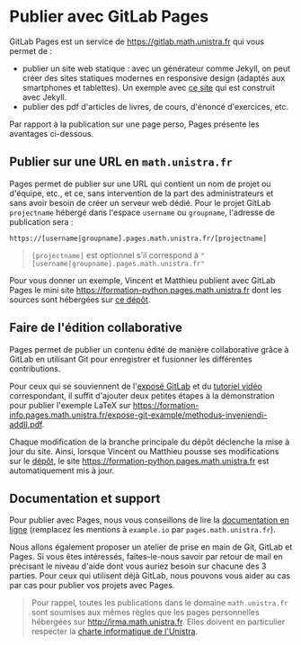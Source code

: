 # Publier avec GitLab Pages

GitLab Pages est un service de <https://gitlab.math.unistra.fr> qui vous permet de :

- publier un site web statique : avec un générateur comme Jekyll, on peut
créer des sites statiques modernes en responsive design (adaptés aux
smartphones et tablettes). Un exemple avec [ce site](http://nextflame.centralesupelec.fr/)
qui est construit avec Jekyll.
- publier des pdf d'articles de livres, de cours, d'énoncé d'exercices, etc.

Par rapport à la publication sur une page perso, Pages présente les avantages ci-dessous.

## Publier sur une URL en `math.unistra.fr`

Pages permet de publier sur une URL qui contient un nom de projet ou
d'équipe, etc., et ce, sans intervention de la part des administrateurs et sans avoir besoin de créer
un serveur web dédié. Pour le projet GitLab `projectname` hébergé dans l'espace
`username` ou `groupname`, l'adresse de publication sera :

```
https://[username|groupname].pages.math.unistra.fr/[projectname]
```

> `[projectname]` est optionnel s'il correspond à `"[username|groupname].pages.math.unistra.fr"`

Pour vous donner un exemple, Vincent et Matthieu publient avec GitLab Pages le mini site 
<https://formation-python.pages.math.unistra.fr> dont les sources sont hébergées
sur [ce dépôt](https://gitlab.math.unistra.fr/formation-python/formation-python.pages.math.unistra.fr).

## Faire de l'édition collaborative

Pages permet de publier un contenu édité de manière collaborative grâce à GitLab
en utilisant Git pour enregistrer et fusionner les différentes contributions. 

Pour ceux qui se souviennent de l'[exposé GitLab](https://formation-info.pages.math.unistra.fr/expose-git/presentation.pdf)
et du [tutoriel vidéo](https://www.youtube.com/watch?v=TrXJg2T-I4c&t=6s) correspondant,
il suffit d'ajouter deux petites étapes à la démonstration pour publier l'exemple LaTeX sur 
<https://formation-info.pages.math.unistra.fr/expose-git-example/methodus-inveniendi-addII.pdf>.

Chaque modification de la branche principale du dépôt déclenche la mise à jour du site.
Ainsi, lorsque Vincent ou Matthieu pousse ses modifications sur le [dépôt](https://gitlab.math.unistra.fr/formation-python/formation-python.pages.math.unistra.fr),
le site <https://formation-python.pages.math.unistra.fr> est automatiquement mis à jour.

## Documentation et support

Pour publier avec Pages, nous vous conseillons de lire la [documentation en ligne](https://gitlab.math.unistra.fr/help/user/project/pages/index.md)
(remplacez les mentions à `example.io` par `pages.math.unistra.fr`).

Nous allons également proposer un atelier de prise en main de Git, GitLab et Pages.
Si vous êtes intéressés, faites-le-nous savoir par retour de mail en précisant
le niveau d'aide dont vous auriez besoin sur chacune des 3 parties.
Pour ceux qui utilisent déjà GitLab, nous pouvons vous aider au cas par cas pour
publier vos projets avec Pages.

> Pour rappel, toutes les publications dans le domaine `math.unistra.fr` sont soumises
> aux mêmes règles que les pages personnelles hébergées sur <http://irma.math.unistra.fr>.
> Elles doivent en particulier respecter la [charte informatique de l'Unistra](https://services-numeriques.unistra.fr/fileadmin/upload/Services_numeriques/Documents/Services_OSIRIS/CERT/CHARTE_des_bons_usages_numeriques_v2.pdf). 
